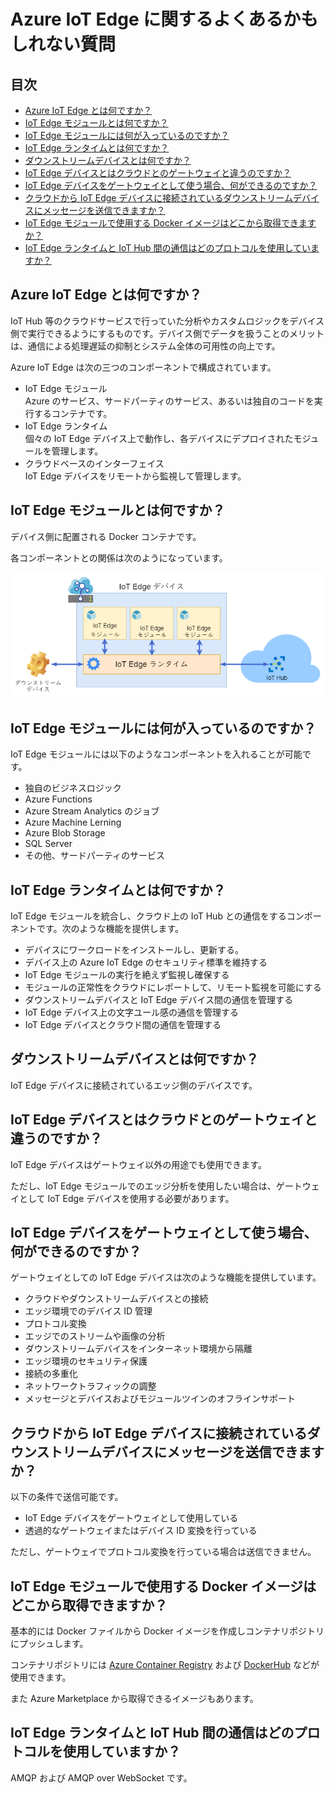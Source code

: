 # Azure IoT Edge に関するよくあるかもしれない質問

## 目次

- [Azure IoT Edge とは何ですか？](#q-about)
- [IoT Edge モジュールとは何ですか？](#q-edge-module)
- [IoT Edge モジュールには何が入っているのですか？](#q-edge-module2)
- [IoT Edge ランタイムとは何ですか？](#q-edge-runtime)
- [ダウンストリームデバイスとは何ですか？](#q-downstream-device)
- [IoT Edge デバイスとはクラウドとのゲートウェイと違うのですか？](#q-gateway)
- [IoT Edge デバイスをゲートウェイとして使う場合、何ができるのですか？](#q-gateway2)
- [クラウドから IoT Edge デバイスに接続されているダウンストリームデバイスにメッセージを送信できますか？](#q-cloud-to-device)
- [IoT Edge モジュールで使用する Docker イメージはどこから取得できますか？](#q-docker-image)
- [IoT Edge ランタイムと IoT Hub 間の通信はどのプロトコルを使用していますか？](#q-hub-protocol)


## <a id="q-about">Azure IoT Edge とは何ですか？</a>

IoT Hub 等のクラウドサービスで行っていた分析やカスタムロジックをデバイス側で実行できるようにするものです。デバイス側でデータを扱うことのメリットは、通信による処理遅延の抑制とシステム全体の可用性の向上です。

Azure IoT Edge は次の三つのコンポーネントで構成されています。

- IoT Edge モジュール<br/>Azure のサービス、サードパーティのサービス、あるいは独自のコードを実行するコンテナです。
- IoT Edge ランタイム<br />個々の IoT Edge デバイス上で動作し、各デバイスにデプロイされたモジュールを管理します。
- クラウドベースのインターフェイス<br />IoT Edge デバイスをリモートから監視して管理します。

## <a id="q-edge-module">IoT Edge モジュールとは何ですか？</a>

デバイス側に配置される Docker コンテナです。

各コンポーネントとの関係は次のようになっています。

![IoT Edge コンポーネント](images/iot-edge-device.png)

## <a id="q-edge-module2">IoT Edge モジュールには何が入っているのですか？</a>

IoT Edge モジュールには以下のようなコンポーネントを入れることが可能です。

- 独自のビジネスロジック
- Azure Functions
- Azure Stream Analytics のジョブ
- Azure Machine Lerning
- Azure Blob Storage
- SQL Server
- その他、サードパーティのサービス

## <a id="q-edge-runtime">IoT Edge ランタイムとは何ですか？</a>

IoT Edge モジュールを統合し、クラウド上の IoT Hub との通信をするコンポーネントです。次のような機能を提供します。

- デバイスにワークロードをインストールし、更新する。
- デバイス上の Azure IoT Edge のセキュリティ標準を維持する
- IoT Edge モジュールの実行を絶えず監視し確保する
- モジュールの正常性をクラウドにレポートして、リモート監視を可能にする
- ダウンストリームデバイスと IoT Edge デバイス間の通信を管理する
- IoT Edge デバイス上の文字ユール感の通信を管理する
- IoT Edge デバイスとクラウド間の通信を管理する

## <a id="q-downstream-device">ダウンストリームデバイスとは何ですか？</a>

IoT Edge デバイスに接続されているエッジ側のデバイスです。

## <a id="q-gateway">IoT Edge デバイスとはクラウドとのゲートウェイと違うのですか？</a>

IoT Edge デバイスはゲートウェイ以外の用途でも使用できます。

ただし、IoT Edge モジュールでのエッジ分析を使用したい場合は、ゲートウェイとして IoT Edge デバイスを使用する必要があります。

## <a id="q-gateway2">IoT Edge デバイスをゲートウェイとして使う場合、何ができるのですか？</a>

ゲートウェイとしての IoT Edge デバイスは次のような機能を提供しています。

- クラウドやダウンストリームデバイスとの接続
- エッジ環境でのデバイス ID 管理
- プロトコル変換
- エッジでのストリームや画像の分析
- ダウンストリームデバイスをインターネット環境から隔離
- エッジ環境のセキュリティ保護
- 接続の多重化
- ネットワークトラフィックの調整
- メッセージとデバイスおよびモジュールツインのオフラインサポート

## <a id="q-cloud-to-device">クラウドから IoT Edge デバイスに接続されているダウンストリームデバイスにメッセージを送信できますか？</a>

以下の条件で送信可能です。

- IoT Edge デバイスをゲートウェイとして使用している
- 透過的なゲートウェイまたはデバイス ID 変換を行っている

ただし、ゲートウェイでプロトコル変換を行っている場合は送信できません。

## <a id="q-docker-image">IoT Edge モジュールで使用する Docker イメージはどこから取得できますか？</a>

基本的には Docker ファイルから Docker イメージを作成しコンテナリポジトリにプッシュします。

コンテナリポジトリには [Azure Container Registry](https://docs.microsoft.com/azure/container-registry/) および [DockerHub](https://docs.docker.com/docker-hub/repos/#viewing-repository-tags) などが使用できます。

また Azure Marketplace から取得できるイメージもあります。

## <a id="q-hub-protocol">IoT Edge ランタイムと IoT Hub 間の通信はどのプロトコルを使用していますか？</a>

AMQP および AMQP over WebSocket です。
